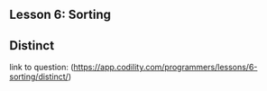 ## Lesson 6: Sorting
## Distinct
link to question: (https://app.codility.com/programmers/lessons/6-sorting/distinct/)
